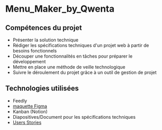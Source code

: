 # Menu_Maker_by_Qwenta

## Compétences du projet

- Présenter la solution technique
- Rédiger les spécifications techniques d'un projet web à partir de besoins fonctionnels
- Découper une fonctionnalités en tâches pour préparer le développement
- Mettre en place une méthode de veille technologique
- Suivre le déroulement du projet grâce à un outil de gestion de projet

## Technologies utilisées

- Feedly
- [maquette Figma](https://www.figma.com/file/Q6NEUPqwz1U3HFaCaVoF7N/Desktop?node-id=0%3A6/)
- Kanban (Notion)
- Diapositives/Document pour les spécifications techniques
- [Users Stories](https://www.notion.so/openclassrooms/abd02d8dda9d44409e15699da62719f0?v=07313c40e99d4e7fb07f0a8eb3291f6d/)
